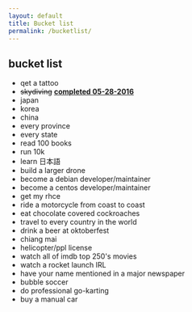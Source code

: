 ```yaml
---
layout: default
title: Bucket list
permalink: /bucketlist/
---
```


## bucket list

* qet a tattoo
* ~~skydiving~~ **[completed 05-28-2016](/skydiving)**
* japan
* korea
* china
* every province
* every state
* read 100 books
* run 10k
* learn 日本語
* build a larger drone
* become a debian developer/maintainer
* become a centos developer/maintainer
* get my rhce
* ride a motorcycle from coast to coast
* eat chocolate covered cockroaches
* travel to every country in the world
* drink a beer at oktoberfest
* chiang mai
* helicopter/ppl license
* watch all of imdb top 250's movies
* watch a rocket launch IRL
* have your name mentioned in a major newspaper
* bubble soccer
* do professional go-karting
* buy a manual car
